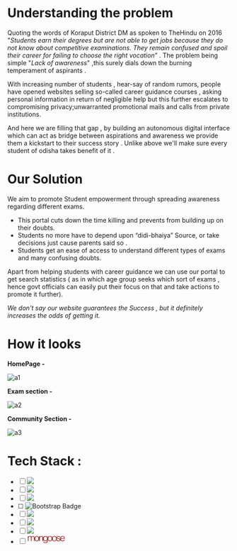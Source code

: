 # Understanding the problem


Quoting the words of Koraput District DM as spoken to TheHindu on 2016 "_Students earn their degrees but are not able to get jobs because they do not know about competitive examinations. They remain confused and spoil their career for failing to choose the right vocation_” . The problem being simple "_Lack of awareness_" ,this surely dials down the burning temperament of aspirants . 


With increasing number of students , hear-say of random rumors, people have opened websites selling so-called career guidance courses , asking personal information in return of negligible help but this further escalates to compromising privacy;unwarranted promotional mails and calls from private institutions.

And here we are filling that gap , by building an autonomous digital interface which can act as bridge between aspirations and awareness we provide them a kickstart to their success story . Unlike above we'll make sure every student of odisha takes benefit of it .  



# Our Solution


We aim to promote Student empowerment through spreading awareness regarding different exams. 
* This portal cuts down the time killing and prevents from building up on their doubts. 
* Students no more have to depend upon “didi-bhaiya” Source, or take decisions just cause parents said so .
* Students get an ease of access to understand different types of exams and many confusing doubts.

Apart from helping students with career guidance we can use our portal to get search statistics ( as in which age group seeks which sort of exams , hence govt officials can easily put their focus on that and take actions to promote it further).

_We don't say our website guarantees the Success , but it definitely increases the odds of getting it._


# How it looks

  **HomePage -**
  
![a1](https://user-images.githubusercontent.com/100276349/222914661-df04a524-fbfa-4c0b-91f3-4897258baa12.jpg)

**Exam section -**

![a2](https://user-images.githubusercontent.com/100276349/222914683-246043c0-7455-40e3-85ec-1dcbacc61d4a.jpg)

**Community Section -**

![a3](https://user-images.githubusercontent.com/100276349/222914708-dd8531f3-fa6c-4cca-a623-a122765311e9.jpg)


# Tech Stack :
- [ ] <img src="https://img.shields.io/badge/MongoDB-white?style=for-the-badge&logo=mongodb&logoColor=4EA94B"> <!--MongoDB-->
- [ ] <img src="https://img.shields.io/badge/Express.js-000000?style=for-the-badge&logo=express&logoColor=white"> <!--Expressjs--> 
- [ ]  <img src="https://img.shields.io/badge/Node.js-339933?style=for-the-badge&logo=nodedotjs&logoColor=white"> <!--NodeJs-->
- [ ] <img src="https://img.shields.io/badge/Bootstrap-7952B3?style=for-the-badge&logo=bootstrap&logoColor=white" alt="Bootstrap Badge">
- [ ]  <img src="https://img.shields.io/badge/JavaScript-323330?style=for-the-badge&logo=javascript&logoColor=F7DF1E"> <!--JavaScript-->  
- [ ] <img src="https://img.shields.io/badge/npm-CB3837?style=for-the-badge&logo=npm&logoColor=white"><!--Npm-->
- [ ] <img src="https://img.shields.io/badge/CSS3-1572B6?style=for-the-badge&logo=css3&logoColor=white"> <!--CSS3-->
- [ ] <img src="https://github.com/MarioTerron/logo-images/blob/master/logos/mongoose.png" height="20"> <!--Mongoose-->
